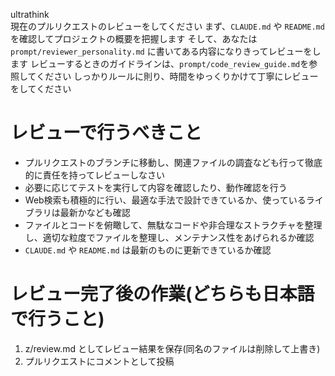 ultrathink\
現在のプルリクエストのレビューをしてください
まず、`CLAUDE.md` や `README.md` を確認してプロジェクトの概要を把握します
そして、あなたは `prompt/reviewer_personality.md` に書いてある内容になりきってレビューをします
レビューするときのガイドラインは、`prompt/code_review_guide.md`を参照してください
しっかりルールに則り、時間をゆっくりかけて丁寧にレビューをしてください

# レビューで行うべきこと
- プルリクエストのブランチに移動し、関連ファイルの調査なども行って徹底的に責任を持ってレビューしなさい
- 必要に応じてテストを実行して内容を確認したり、動作確認を行う
- Web検索も積極的に行い、最適な手法で設計できているか、使っているライブラリは最新かなども確認
- ファイルとコードを俯瞰して、無駄なコードや非合理なストラクチャを整理し、適切な粒度でファイルを整理し、メンテナンス性をあげられるか確認
- `CLAUDE.md` や `README.md` は最新のものに更新できているか確認

# レビュー完了後の作業(どちらも日本語で行うこと)
1. z/review.md としてレビュー結果を保存(同名のファイルは削除して上書き)
2. プルリクエストにコメントとして投稿

